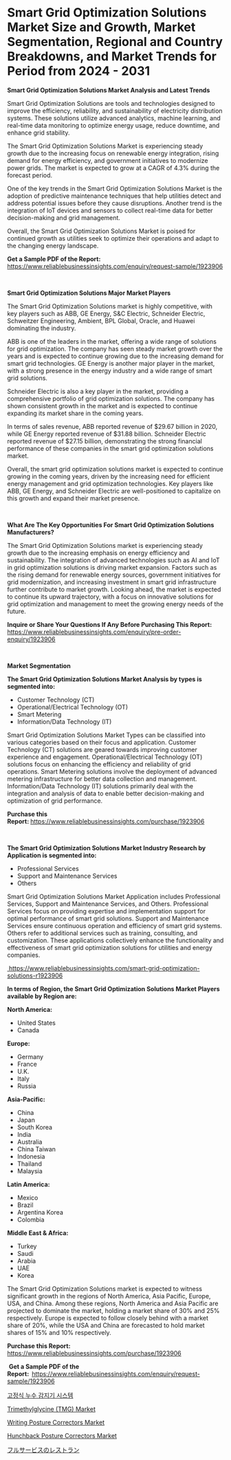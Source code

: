 <p><h1>Smart Grid Optimization Solutions Market Size and Growth, Market Segmentation, Regional and Country Breakdowns, and Market Trends for Period from 2024 -  2031</h1></p><p><strong>Smart Grid Optimization Solutions Market Analysis and Latest Trends</strong></p>
<p><p>Smart Grid Optimization Solutions are tools and technologies designed to improve the efficiency, reliability, and sustainability of electricity distribution systems. These solutions utilize advanced analytics, machine learning, and real-time data monitoring to optimize energy usage, reduce downtime, and enhance grid stability.</p><p>The Smart Grid Optimization Solutions Market is experiencing steady growth due to the increasing focus on renewable energy integration, rising demand for energy efficiency, and government initiatives to modernize power grids. The market is expected to grow at a CAGR of 4.3% during the forecast period.</p><p>One of the key trends in the Smart Grid Optimization Solutions Market is the adoption of predictive maintenance techniques that help utilities detect and address potential issues before they cause disruptions. Another trend is the integration of IoT devices and sensors to collect real-time data for better decision-making and grid management.</p><p>Overall, the Smart Grid Optimization Solutions Market is poised for continued growth as utilities seek to optimize their operations and adapt to the changing energy landscape.</p></p>
<p><strong>Get a Sample PDF of the Report:&nbsp;</strong> <a href="https://www.reliablebusinessinsights.com/enquiry/request-sample/1923906">https://www.reliablebusinessinsights.com/enquiry/request-sample/1923906</a></p>
<p>&nbsp;</p>
<p><strong>Smart Grid Optimization Solutions Major Market Players</strong></p>
<p><p>The Smart Grid Optimization Solutions market is highly competitive, with key players such as ABB, GE Energy, S&C Electric, Schneider Electric, Schweitzer Engineering, Ambient, BPL Global, Oracle, and Huawei dominating the industry. </p><p>ABB is one of the leaders in the market, offering a wide range of solutions for grid optimization. The company has seen steady market growth over the years and is expected to continue growing due to the increasing demand for smart grid technologies. GE Energy is another major player in the market, with a strong presence in the energy industry and a wide range of smart grid solutions. </p><p>Schneider Electric is also a key player in the market, providing a comprehensive portfolio of grid optimization solutions. The company has shown consistent growth in the market and is expected to continue expanding its market share in the coming years. </p><p>In terms of sales revenue, ABB reported revenue of $29.67 billion in 2020, while GE Energy reported revenue of $31.88 billion. Schneider Electric reported revenue of $27.15 billion, demonstrating the strong financial performance of these companies in the smart grid optimization solutions market.</p><p>Overall, the smart grid optimization solutions market is expected to continue growing in the coming years, driven by the increasing need for efficient energy management and grid optimization technologies. Key players like ABB, GE Energy, and Schneider Electric are well-positioned to capitalize on this growth and expand their market presence.</p></p>
<p>&nbsp;</p>
<p><strong>What Are The Key Opportunities For Smart Grid Optimization Solutions Manufacturers?</strong></p>
<p><p>The Smart Grid Optimization Solutions market is experiencing steady growth due to the increasing emphasis on energy efficiency and sustainability. The integration of advanced technologies such as AI and IoT in grid optimization solutions is driving market expansion. Factors such as the rising demand for renewable energy sources, government initiatives for grid modernization, and increasing investment in smart grid infrastructure further contribute to market growth. Looking ahead, the market is expected to continue its upward trajectory, with a focus on innovative solutions for grid optimization and management to meet the growing energy needs of the future.</p></p>
<p><strong>Inquire or Share Your Questions If Any Before Purchasing This Report:</strong> <a href="https://www.reliablebusinessinsights.com/enquiry/pre-order-enquiry/1923906">https://www.reliablebusinessinsights.com/enquiry/pre-order-enquiry/1923906</a></p>
<p>&nbsp;</p>
<p><strong>Market Segmentation</strong></p>
<p><strong>The Smart Grid Optimization Solutions Market Analysis by types is segmented into:</strong></p>
<p><ul><li>Customer Technology (CT)</li><li>Operational/Electrical Technology (OT)</li><li>Smart Metering</li><li>Information/Data Technology (IT)</li></ul></p>
<p><p>Smart Grid Optimization Solutions Market Types can be classified into various categories based on their focus and application. Customer Technology (CT) solutions are geared towards improving customer experience and engagement. Operational/Electrical Technology (OT) solutions focus on enhancing the efficiency and reliability of grid operations. Smart Metering solutions involve the deployment of advanced metering infrastructure for better data collection and management. Information/Data Technology (IT) solutions primarily deal with the integration and analysis of data to enable better decision-making and optimization of grid performance.</p></p>
<p><strong>Purchase this Report:&nbsp;</strong><a href="https://www.reliablebusinessinsights.com/purchase/1923906">https://www.reliablebusinessinsights.com/purchase/1923906</a></p>
<p>&nbsp;</p>
<p><strong>The Smart Grid Optimization Solutions Market Industry Research by Application is segmented into:</strong></p>
<p><ul><li>Professional Services</li><li>Support and Maintenance Services</li><li>Others</li></ul></p>
<p><p>Smart Grid Optimization Solutions Market Application includes Professional Services, Support and Maintenance Services, and Others. Professional Services focus on providing expertise and implementation support for optimal performance of smart grid solutions. Support and Maintenance Services ensure continuous operation and efficiency of smart grid systems. Others refer to additional services such as training, consulting, and customization. These applications collectively enhance the functionality and effectiveness of smart grid optimization solutions for utilities and energy companies.</p></p>
<p><a href="https://www.reliablebusinessinsights.com/smart-grid-optimization-solutions-r1923906">&nbsp;https://www.reliablebusinessinsights.com/smart-grid-optimization-solutions-r1923906</a></p>
<p><strong>In terms of Region, the Smart Grid Optimization Solutions Market Players available by Region are:</strong></p>
<p>
    <p> <strong> North America: </strong>
        <ul>
            <li>United States</li>
            <li>Canada</li>
        </ul>
        </p> 
    <p> <strong> Europe: </strong>
        <ul>
            <li>Germany</li>
            <li>France</li>
            <li>U.K.</li>
            <li>Italy</li>
            <li>Russia</li>
        </ul>
        </p> 
    <p> <strong> Asia-Pacific: </strong>
        <ul>
            <li>China</li>
            <li>Japan</li>
            <li>South Korea</li>
            <li>India</li>
            <li>Australia</li>
            <li>China Taiwan</li>
            <li>Indonesia</li>
            <li>Thailand</li>
            <li>Malaysia</li>
        </ul>
        </p> 
    <p> <strong> Latin America: </strong>
        <ul>
            <li>Mexico</li>
            <li>Brazil</li>
            <li>Argentina Korea</li>
            <li>Colombia</li>
        </ul>
        </p> 
    <p> <strong> Middle East & Africa: </strong>
        <ul>
            <li>Turkey</li>
            <li>Saudi</li>
            <li>Arabia</li>
            <li>UAE</li>
            <li>Korea</li>
        </ul>
    </p>
    </p>
<p><p>The Smart Grid Optimization Solutions market is expected to witness significant growth in the regions of North America, Asia Pacific, Europe, USA, and China. Among these regions, North America and Asia Pacific are projected to dominate the market, holding a market share of 30% and 25% respectively. Europe is expected to follow closely behind with a market share of 20%, while the USA and China are forecasted to hold market shares of 15% and 10% respectively.</p></p>
<p><strong>Purchase this Report: </strong><a href="https://www.reliablebusinessinsights.com/purchase/1923906">https://www.reliablebusinessinsights.com/purchase/1923906</a></p>
<p>&nbsp;<strong>Get a Sample PDF of the Report:&nbsp;&nbsp;</strong><a href="https://www.reliablebusinessinsights.com/enquiry/request-sample/1923906">https://www.reliablebusinessinsights.com/enquiry/request-sample/1923906</a></p>
<p><strong></strong></p>
<p><p><a href="https://github.com/alfitoms13/Market-Research-Report-List-1/blob/main/7621833108325.md">고정식 누수 감지기 시스템</a></p><p><a href="https://issuu.com/reportprime-2/docs/trimethylglycine-tmg-market-size-2030.pptx">Trimethylglycine (TMG) Market</a></p><p><a href="https://github.com/khayangel/Market-Research-Report-List-3/blob/main/writing-posture-correctors-market.md">Writing Posture Correctors Market</a></p><p><a href="https://github.com/brentleyjimmiealvaradoz4l1rea/Market-Research-Report-List-2/blob/main/hunchback-posture-correctors-market.md">Hunchback Posture Correctors Market</a></p><p><a href="https://github.com/efcvopdgkdx128/Market-Research-Report-List-2/blob/main/7337505115795.md">フルサービスのレストラン</a></p></p>
